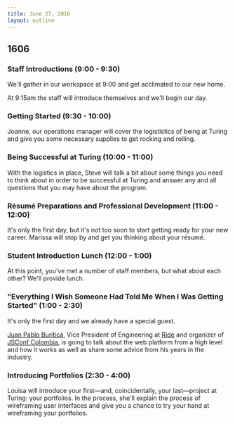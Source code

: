 ```yaml
---
title: June 27, 2016
layout: outline
---
```


## 1606

### Staff Introductions (9:00 - 9:30)

We'll gather in our workspace at 9:00 and get acclimated to our new home.

At 9:15am the staff will introduce themselves and we'll begin our day.

### Getting Started (9:30 - 10:00)

Joanne, our operations manager will cover the logististics of being at Turing and give you some necessary supplies to get rocking and rolling.

### Being Successful at Turing (10:00 - 11:00)

With the logistics in place, Steve will talk a bit about some things you need to think about in order to be successful at Turing and answer any and all questions that you may have about the program.

### Résumé Preparations and Professional Development (11:00 - 12:00)

It's only the first day, but it's not too soon to start getting ready for your new career. Marissa will stop by and get you thinking about your résumé.

### Student Introduction Lunch (12:00 - 1:00)

At this point, you've met a number of staff members, but what about each other? We'll provide lunch.

### "Everything I Wish Someone Had Told Me When I Was Getting Started" (1:00 - 2:30)

It's only the first day and we already have a special guest.

[Juan Pablo Buriticá][juan], Vice President of Engineering at [Ride][] and organizer of [JSConf Colombia][jsconfco], is going to talk about the web platform from a high level and how it works as well as share some advice from his years in the industry.

[juan]: https://twitter.com/buritica
[Ride]: https://ride.com
[jsconfco]: http://jsconf.co

### Introducing Portfolios (2:30 - 4:00)

Louisa will introduce your first—and, coincidentally, your last—project at Turing: your portfolios. In the process, she'll explain the process of wireframing user interfaces and give you a chance to try your hand at wireframing your portfolios.
